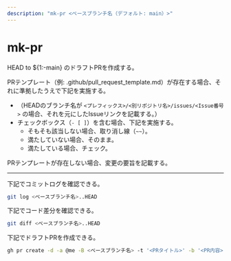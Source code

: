 ```yaml
---
description: "mk-pr <ベースブランチ名（デフォルト: main）>"
---
```


# mk-pr

HEAD to ${1:-main} のドラフトPRを作成する。

PRテンプレート（例: .github/pull_request_template.md）が存在する場合、それに準拠したうえで下記を実施する。

- （HEADのブランチ名が `<プレフィックス>/<別リポジトリ名>/issues/<Issue番号>` の場合、それを元にしたIssueリンクを記載する。）
- チェックボックス（`- [ ]`）を含む場合、下記を実施する。
  - そもそも該当しない場合、取り消し線（`~~`）。
  - 満たしていない場合、そのまま。
  - 満たしている場合、チェック。

PRテンプレートが存在しない場合、変更の要旨を記載する。

---

下記でコミットログを確認できる。

```sh
git log <ベースブランチ名>..HEAD
```

下記でコード差分を確認できる。

```sh
git diff <ベースブランチ名>..HEAD
```

下記でドラフトPRを作成できる。

```sh
gh pr create -d -a @me -B <ベースブランチ名> -t '<PRタイトル>' -b '<PR内容>'
```

